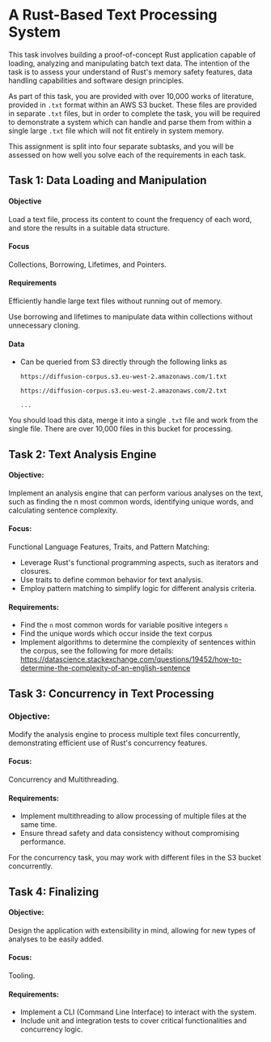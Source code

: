 # A Rust-Based Text Processing System

This task involves building a proof-of-concept Rust application capable of loading, analyzing and manipulating batch text data. The intention of the task is to assess your understand of Rust's memory safety features, data handling capabilities and software design principles.

As part of this task, you are provided with over 10,000 works of literature, provided in `.txt` format within an AWS S3 bucket. These files are provided in separate `.txt` files, but in order to complete the task, you will be required to demonstrate a system which can handle and parse them from within a single large `.txt` file which will not fit entirely in system memory.

This assignment is split into four separate subtasks, and you will be assessed on how well you solve each of the requirements in each task.

## Task 1: Data Loading and Manipulation

#### Objective
Load a text file, process its content to count the frequency of each word, and store the results in a suitable data structure.

#### Focus
Collections, Borrowing, Lifetimes, and Pointers.

#### Requirements
Efficiently handle large text files without running out of memory.

Use borrowing and lifetimes to manipulate data within collections without unnecessary cloning.

#### Data
- Can be queried from S3 directly through the following links as 

    ```https://diffusion-corpus.s3.eu-west-2.amazonaws.com/1.txt```

    ```https://diffusion-corpus.s3.eu-west-2.amazonaws.com/2.txt```

    ```...```

You should load this data, merge it into a single `.txt` file and work from the single file. There are over 10,000 files in this bucket for processing.

## Task 2: Text Analysis Engine

#### Objective: 
Implement an analysis engine that can perform various analyses on the text, such as finding the n most common words, identifying unique words, and calculating sentence complexity.

#### Focus: 
Functional Language Features, Traits, and Pattern Matching:

- Leverage Rust's functional programming aspects, such as iterators and closures.
- Use traits to define common behavior for text analysis.
- Employ pattern matching to simplify logic for different analysis criteria.

#### Requirements:
- Find the `n` most common words for variable positive integers `n`
- Find the unique words which occur inside the text corpus
- Implement algorithms to determine the complexity of sentences within the corpus, see the following for more details:
https://datascience.stackexchange.com/questions/19452/how-to-determine-the-complexity-of-an-english-sentence

## Task 3: Concurrency in Text Processing

### Objective: 

Modify the analysis engine to process multiple text files concurrently, demonstrating efficient use of Rust's concurrency features.

#### Focus: 
Concurrency and Multithreading.

#### Requirements:

- Implement multithreading to allow processing of multiple files at the same time.
- Ensure thread safety and data consistency without compromising performance.

For the concurrency task, you may work with different files in the S3 bucket concurrently.

## Task 4: Finalizing

#### Objective: 

Design the application with extensibility in mind, allowing for new types of analyses to be easily added.

#### Focus: 
Tooling.

#### Requirements:

- Implement a CLI (Command Line Interface) to interact with the system.
- Include unit and integration tests to cover critical functionalities and concurrency logic.
